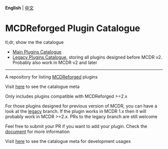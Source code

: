 **English** | [中文](readme_cn.md)

# MCDReforged Plugin Catalogue

tl;dr, show me the catalogue

- [Main Plugins Catalogue](https://github.com/MCDReforged/PluginCatalogue/blob/catalogue/readme.md)
- [Legacy Plugins Catalogue](https://github.com/MCDReforged/PluginCatalogue/blob/legacy/readme.md), storing all plugins designed before MCDR v2. Probably also work in MCDR v2 and later

----

A repository for listing [MCDReforged](https://github.com/Fallen-Breath/MCDReforged) plugins

Visit [here](https://github.com/MCDReforged/PluginCatalogue/tree/meta) to see the catalogue meta 

Only includes plugins compatible with MCDReforged >=2.x

For those plugins designed for previous version of MCDR, you can have a look at the [legacy](https://github.com/MCDReforged/PluginCatalogue/tree/legacy) branch. If the plugin works in MCDR 1.x then it will probably work in MCDR >=2.x. PRs to the legacy branch are still welcome

Feel free to submit your PR if you want to add your plugin. Check the [document](https://mcdreforged.readthedocs.io/en/latest/plugin_dev/plugin_catalogue.html) for more information

Visit [here](https://github.com/MCDReforged/PluginCatalogue/tree/meta) to see the catalogue meta for development usages
